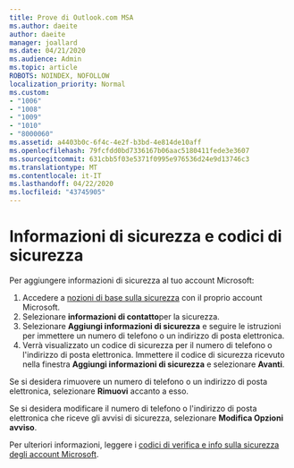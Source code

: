 ```yaml
---
title: Prove di Outlook.com MSA
ms.author: daeite
author: daeite
manager: joallard
ms.date: 04/21/2020
ms.audience: Admin
ms.topic: article
ROBOTS: NOINDEX, NOFOLLOW
localization_priority: Normal
ms.custom:
- "1006"
- "1008"
- "1009"
- "1010"
- "8000060"
ms.assetid: a4403b0c-6f4c-4e2f-b3bd-4e814de10aff
ms.openlocfilehash: 79fcfdd0bd7336167b06aac5180411fede3e3607
ms.sourcegitcommit: 631cbb5f03e5371f0995e976536d24e9d13746c3
ms.translationtype: MT
ms.contentlocale: it-IT
ms.lasthandoff: 04/22/2020
ms.locfileid: "43745905"
---
```

# <a name="security-info-and-security-codes"></a>Informazioni di sicurezza e codici di sicurezza

Per aggiungere informazioni di sicurezza al tuo account Microsoft:

1. Accedere a [nozioni di base sulla sicurezza](https://account.microsoft.com/security) con il proprio account Microsoft.
1. Selezionare **informazioni di contatto**per la sicurezza.
1. Selezionare **Aggiungi informazioni di sicurezza** e seguire le istruzioni per immettere un numero di telefono o un indirizzo di posta elettronica.
1. Verrà visualizzato un codice di sicurezza per il numero di telefono o l'indirizzo di posta elettronica. Immettere il codice di sicurezza ricevuto nella finestra **Aggiungi informazioni di sicurezza** e selezionare **Avanti**.

Se si desidera rimuovere un numero di telefono o un indirizzo di posta elettronica, selezionare **Rimuovi** accanto a esso.

Se si desidera modificare il numero di telefono o l'indirizzo di posta elettronica che riceve gli avvisi di sicurezza, selezionare **Modifica Opzioni avviso**.

Per ulteriori informazioni, leggere i [codici di verifica e info sulla sicurezza degli account Microsoft](https://support.microsoft.com/help/12428/).